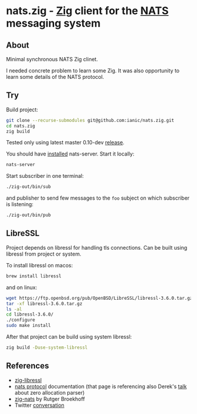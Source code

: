 # nats.zig - [Zig](https://ziglang.org/) client for the [NATS](https://nats.io) messaging system

## About

Minimal synchronous NATS Zig clinet.

I needed concrete problem to learn some Zig. It was also opportunity to learn some details of the NATS protocol.

<!--
NATS protocol [Parser](src/Parser.zig) is pretty much complete. Does not handle message headers but other operations sent by server: INFO, MSG, OK, ERR, PING, PONG are implemented, modeled on Go implementation, covered by tests. 

The rest of the project, [Conn](src/conn.zig) is just bare minimum to get the connection to the NATS server and be able to publish/subscribe. It connects to the local NATS server, without any authentication, handles info/connect handshake, responds to the pongs and provides interface to publish and subscribe.   

I started with the evented version but the switched to the threaded. Zig is currently more complete there, event loop is still in the early sage.   
Conn creates separate thread for reading from the TCP connection and parsing incoming bytes into operations. The rest is handled in the main thread. Those threads are connected by the [RingBuffer](src/RingBuffer.zig) in which parser writes operations and Conn reads from it. 
-->


## Try

Build project:

``` sh
git clone --recurse-submodules git@github.com:ianic/nats.zig.git
cd nats.zig
zig build
```
Tested only using latest master 0.10-dev [release](https://ziglang.org/download/).

You should have [installed](https://docs.nats.io/running-a-nats-service/introduction/installation) nats-server. Start it locally:

``` sh
nats-server
```
Start subscriber in one terminal:

``` sh
./zig-out/bin/sub
```
and publisher to send few messages to the `foo` subject on which subscriber is listening:

``` sh
./zig-out/bin/pub
```

## LibreSSL

Project depends on libressl for handling tls connections. Can be built using libressl from project or system. 

To install libressl on macos:

``` sh
brew install libressl
```
and on linux: 

``` sh
wget https://ftp.openbsd.org/pub/OpenBSD/LibreSSL/libressl-3.6.0.tar.gz
tar -xf libressl-3.6.0.tar.gz
ls -al
cd libressl-3.6.0/
./configure
sudo make install
```

After that project can be build using system libressl:

``` sh
zig build -Duse-system-libressl 
```


## References

* [zig-libressl](https://github.com/haze/zig-libressl)
* [nats protocol](https://docs.nats.io/reference/reference-protocols/nats-protocol) documentation (that page is referencing also Derek's [talk](https://www.youtube.com/watch?v=ylRKac5kSOk&t=646s) about zero allocation parser)  
* [zig-nats](https://github.com/rutgerbrf/zig-nats) by Rutger Broekhoff   
* Twitter [conversation](https://mobile.twitter.com/derekcollison/status/1410600465302052870)  




